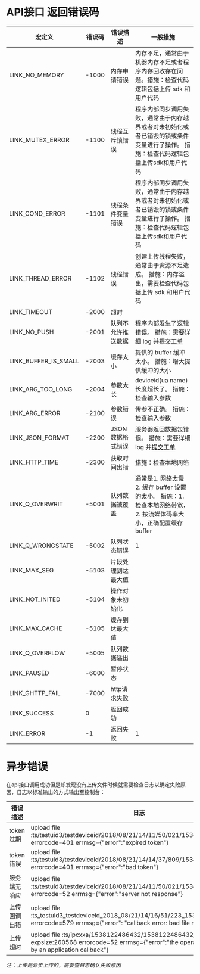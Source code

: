# **API接口 返回错误码**
|宏定义	|错误码	|错误描述	| 一般措施|
|-------|-------|--------|-------|
|LINK_NO_MEMORY	|-1000 |内存申请错误 | 内存不足，通常由于机器内存不足或者程序内存回收存在问题。措施：检查代码逻辑包括上传 sdk 和用户代码|
|	LINK_MUTEX_ERROR|-1100	|线程互斥锁错误	| 程序内部同步调用失败，通常由于内存越界或者对未初始化或者已销毁的锁或条件变量进行了操作。 措施：检查代码逻辑包括上传sdk和用户代码|
|LINK_COND_ERROR	|-1101	|线程条件变量错误	| 程序内部同步调用失败，通常由于内存越界或者对未初始化或者已销毁的锁或条件变量进行了操作。 措施：检查代码逻辑包括上传sdk和用户代码|
|LINK_THREAD_ERROR	|-1102	|线程错误	| 创建上传线程失败，通常由于资源不足造成。 措施：内存溢出，需要检查代码包括上传 sdk 和用户代码|
|LINK_TIMEOUT|-2000|超时||
|LINK_NO_PUSH	|-2001	|队列不允许推送数据	| 程序内部发生了逻辑错误。 措施：需要详细 log 并[提交工单](https://support.qiniu.com/tickets/category?ref=developer.qiniu.com)|
|LINK_BUFFER_IS_SMALL	|-2003	|缓存太小| 提供的 buffer 缓冲太小。 措施：增大提供缓冲的大小|
|LINK_ARG_TOO_LONG|-2004| 参数太长	| deviceid(ua name) 长度超长了。 措施：检查输入参数|
|LINK_ARG_ERROR	|-2100	|参数错误	| 传参不正确。 措施：检查输入参数|
|LINK_JSON_FORMAT	|-2200	|JSON数据格式错误| 服务器返回数据包错误。 措施：需要详细 log 并[提交工单](https://support.qiniu.com/tickets/category?ref=developer.qiniu.com)|
|LINK_HTTP_TIME	|-2300	|获取时间出错	| 措施：检查本地网络|
|LINK_Q_OVERWRIT|-5001	|队列数据被覆盖	| 通常是1. 网络太慢 2. 缓存 buffer 设置的太小。 措施：1. 检查本地网络带宽，2. 按流媒体码率大小，正确配置缓存 buffer|
|LINK_Q_WRONGSTATE|-5002 |队列状态错误 |1|
|LINK_MAX_SEG|-5103|片段处理到达最大值||
|LINK_NOT_INITED|-5104|操作对象未初始化||
|LINK_MAX_CACHE|-5105|缓存到达最大值||
|LINK_Q_OVERFLOW|-5005|队列数据溢出||
|LINK_PAUSED|-6000|暂停状态||
|LINK_GHTTP_FAIL|-7000|http请求失败||
|LINK_SUCCESS|0|返回成功||
|LINK_ERROR|-1|返回失败|1|


#  **异步错误**
在api接口调用成功但是却发现没有上传文件时候就需要检查日志以确定失败原因，日志以标准输出的方式输出至控制台：

|错误描述	| 日志|
|--------|-------|
|token 过期	| upload file :ts/testuid3/testdeviceid/2018/08/21/14/11/50/021/1534831910693/7.ts errorcode=401 errmsg={"error":"expired token"}|
|token 错误	| upload file :ts/testuid3/testdeviceid/2018/08/21/14/14/37/809/1534832077481/7.ts errorcode=401 errmsg={"error":"bad token"}|
|服务端无响应	|upload file :ts/testuid3/testdeviceid/2018/08/21/14/11/50/021/1534831910693/7.ts errorcode=52 errmsg={"error":"server not response"}|
|上传回调出错	|upload file :ts_testuid3_testdeviceid_2018_08/21/14/16/51/223_1534832211895/7.ts errorcode=579 errmsg={"error": "callback error: bad file name"}|
|上传超时	| upload file :ts/ipcxxa/1538122486432/1538122486432/7.ts expsize:260568 errorcode=52 errmsg={"error":"the operation was aborted by an application callback"}|


*注：上传是异步上传的，需要查日志确认失败原因*

